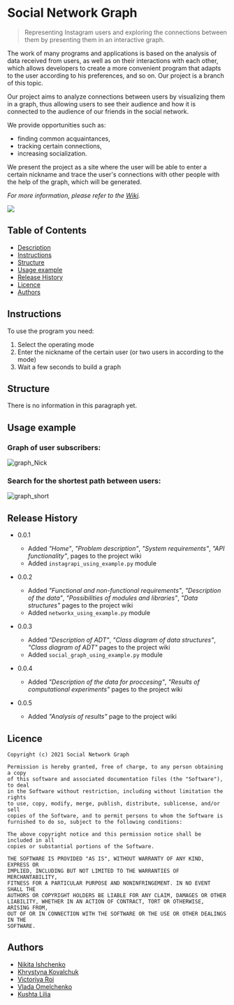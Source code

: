 # Social Network Graph

> Representing Instagram users and exploring the connections between them 
> by presenting them in an interactive graph.

The work of many programs and applications is based on the analysis of data 
received from users, as well as on their interactions with each other, which 
allows developers to create a more convenient program that adapts to the user 
according to his preferences, and so on. Our project is a branch of this topic.

Our project aims to analyze connections between users by visualizing them in a 
graph, thus allowing users to see their audience and how it is connected to the 
audience of our friends in the social network. 

We provide opportunities such as:
* finding common acquaintances,
* tracking certain connections,
* increasing socialization.

We present the project as a site where the user will be able to enter a certain 
nickname and trace the user's connections with other people with the help of 
the graph, which will be generated.

_For more information, please refer to the [Wiki][wiki]._

![](https://www.how2shout.com/wp-content/uploads/2018/01/Best-open-source-Software-platforms.jpg)

## Table of Contents
* [Description](#social-network-graph)
* [Instructions](#instructions)
* [Structure](#structure)
* [Usage example](#usage-example)
* [Release History](#release-history)
* [Licence](#licence)
* [Authors](#authors)

## Instructions
To use the program you need:
1. Select the operating mode
2. Enter the nickname of the certain user (or two users in according to the mode)
3. Wait a few seconds to build a graph

## Structure
There is no information in this paragraph yet.

## Usage example
### Graph of user subscribers:
![graph_Nick](https://user-images.githubusercontent.com/44781809/118534587-14da8a80-b752-11eb-9a9d-2ac64528b161.png)

### Search for the shortest path between users:
![graph_short](https://user-images.githubusercontent.com/44781809/118534690-30459580-b752-11eb-9d03-3b7a9741c838.png)


## Release History

* 0.0.1
    * Added _"Home"_, _"Problem description"_, 
      _"System requirements"_, _"API functionality"_, pages to the project wiki
    * Added `instagrapi_using_example.py` module
* 0.0.2
   * Added _"Functional and non-functional requirements"_, _"Description of the data"_, _"Possibilities of modules and libraries"_, _"Data structures"_ pages to the project wiki
   * Added `networkx_using_example.py` module

* 0.0.3
   * Added _"Description of ADT"_, _"Class diagram of data structures"_, _"Class diagram of ADT"_ pages to the project wiki
   * Added `social_graph_using_example.py` module

* 0.0.4
   * Added _"Description of the data for proccesing"_, _"Results of computational experiments"_ pages to the project wiki

* 0.0.5
   * Added _"Analysis of results"_ page to the project wiki

## Licence

```
Copyright (c) 2021 Social Network Graph

Permission is hereby granted, free of charge, to any person obtaining a copy
of this software and associated documentation files (the "Software"), to deal
in the Software without restriction, including without limitation the rights
to use, copy, modify, merge, publish, distribute, sublicense, and/or sell
copies of the Software, and to permit persons to whom the Software is
furnished to do so, subject to the following conditions:

The above copyright notice and this permission notice shall be included in all
copies or substantial portions of the Software.

THE SOFTWARE IS PROVIDED "AS IS", WITHOUT WARRANTY OF ANY KIND, EXPRESS OR
IMPLIED, INCLUDING BUT NOT LIMITED TO THE WARRANTIES OF MERCHANTABILITY,
FITNESS FOR A PARTICULAR PURPOSE AND NONINFRINGEMENT. IN NO EVENT SHALL THE
AUTHORS OR COPYRIGHT HOLDERS BE LIABLE FOR ANY CLAIM, DAMAGES OR OTHER
LIABILITY, WHETHER IN AN ACTION OF CONTRACT, TORT OR OTHERWISE, ARISING FROM,
OUT OF OR IN CONNECTION WITH THE SOFTWARE OR THE USE OR OTHER DEALINGS IN THE
SOFTWARE.
```

## Authors
* [Nikita Ishchenko](https://github.com/mykytaishchenko)
* [Khrystyna Kovalchuk](https://github.com/KhrystynaKovalchuk)
* [Victoriya Roi](https://github.com/VictoriyaRoy)
* [Vlada Omelchenko](https://github.com/Vlada04)
* [Kushta Lilia](https://github.com/kushtalilia)

<!-- Markdown link & img dfn's -->
[wiki]: https://github.com/yourname/yourproject/wiki/home/
